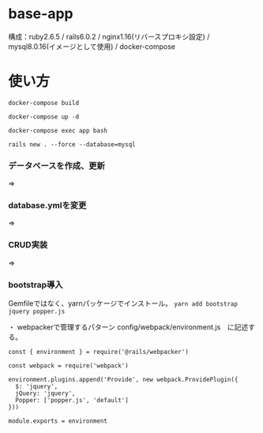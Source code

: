 # base-app
構成：ruby2.6.5 / rails6.0.2 / nginx1.16(リバースプロキシ設定) / mysql8.0.16(イメージとして使用) / docker-compose 

# 使い方

`docker-compose build`

`docker-compose up -d `

`docker-compose exec app bash`

`rails new . --force --database=mysql`

### データベースを作成、更新

=>

### database.ymlを変更

=>

### CRUD実装

=>

### bootstrap導入

Gemfileではなく、yarnパッケージでインストール。
`yarn add bootstrap jquery popper.js`

・ webpackerで管理するパターン
 config/webpack/environment.js　に記述する。
 
```
const { environment } = require('@rails/webpacker')

const webpack = require('webpack')

environment.plugins.append('Provide', new webpack.ProvidePlugin({
  $: 'jquery',
  jQuery: 'jquery',
  Popper: ['popper.js', 'default']
}))

module.exports = environment
```
